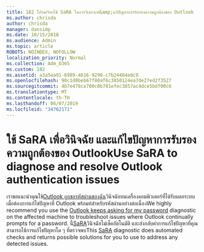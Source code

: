 ```yaml
---
title: 182 โปรดเรียกใช้ SaRA ในการวิเคราะห์&amp;แก้ปัญหาการรับรองความถูกต้องของ Outlook
ms.author: chrisda
author: chrisda
manager: dansimp
ms.date: 10/15/2018
ms.audience: Admin
ms.topic: article
ROBOTS: NOINDEX, NOFOLLOW
localization_priority: Normal
ms.collection: Adm_O365
ms.custom: 182
ms.assetid: a3a5ea91-6989-4616-9290-c7b24484e8c8
ms.openlocfilehash: 90c1d0beb67f80af6c3850124ea7de27ed2f3527
ms.sourcegitcommit: 4b7e478ce700c0b781efec3857ac4dce5bdf00c6
ms.translationtype: MT
ms.contentlocale: th-TH
ms.lasthandoff: 06/07/2019
ms.locfileid: "34762171"
---
```

# <a name="use-sara-to-diagnose-and-resolve-outlook-authentication-issues"></a><span data-ttu-id="af95a-102">ใช้ SaRA เพื่อวินิจฉัย และแก้ไขปัญหาการรับรองความถูกต้องของ Outlook</span><span class="sxs-lookup"><span data-stu-id="af95a-102">Use SaRA to diagnose and resolve Outlook authentication issues</span></span>

<span data-ttu-id="af95a-103">เราขอแนะนำคุณใช้[Outlook ถูกขอรหัสผ่านของฉัน](https://aka.ms/SaRA-OutlookPwdPrompt-Alchemy)วินิจฉัยบนเครื่องคอมพิวเตอร์ที่ได้รับผลกระทบเมื่อต้องการแก้ไขปัญหาที่ Outlook พร้อมท์สำหรับรหัสผ่านอย่างต่อเนื่อง</span><span class="sxs-lookup"><span data-stu-id="af95a-103">We highly recommend you use the [Outlook keeps asking for my password](https://aka.ms/SaRA-OutlookPwdPrompt-Alchemy) diagnostic on the affected machine to troubleshoot issues where Outlook continually prompts for a password.</span></span> <span data-ttu-id="af95a-104">นี้[SaRA](https://diagnostics.office.com/#/)วินิจฉัยไม่เช็คอัตโนมัติ และส่งกลับค่าการแก้ไขปัญหาที่คุณสามารถใช้การแก้ไขปัญหาใด ๆ ที่ตรวจพบ</span><span class="sxs-lookup"><span data-stu-id="af95a-104">This [SaRA](https://diagnostics.office.com/#/) diagnostic does automated checks and returns possible solutions for you to use to address any detected issues.</span></span>
